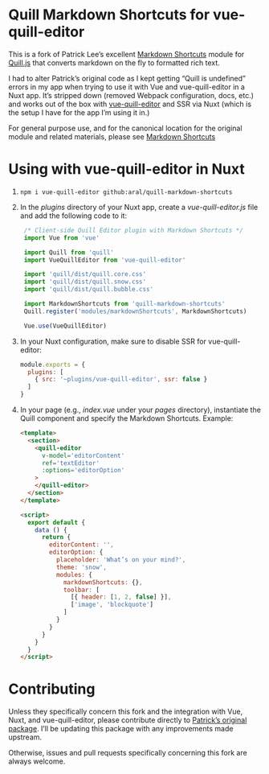 # Quill Markdown Shortcuts for vue-quill-editor

This is a fork of Patrick Lee’s excellent [Markdown Shortcuts](https://github.com/patleeman/quill-markdown-shortcuts) module for [Quill.js](https://quilljs.com) that converts markdown on the fly to formatted rich text.

I had to alter Patrick’s original code as I kept getting “Quill is undefined” errors in my app when trying to use it with Vue and vue-quill-editor in a Nuxt app. It’s stripped down (removed Webpack configuration, docs, etc.) and works out of the box with [vue-quill-editor](https://github.com/surmon-china/vue-quill-editor) and SSR via Nuxt (which is the setup I have for the app I’m using it in.)

For general purpose use, and for the canonical location for the original module and related materials, please see [Markdown Shortcuts](https://github.com/patleeman/quill-markdown-shortcuts)

# Using with vue-quill-editor in Nuxt

1. `npm i vue-quill-editor github:aral/quill-markdown-shortcuts`

2. In the _plugins_ directory of your Nuxt app, create a _vue-quill-editor.js_ file and add the following code to it:

   ```javascript
    /* Client-side Quill Editor plugin with Markdown Shortcuts */
    import Vue from 'vue'

    import Quill from 'quill'
    import VueQuillEditor from 'vue-quill-editor'

    import 'quill/dist/quill.core.css'
    import 'quill/dist/quill.snow.css'
    import 'quill/dist/quill.bubble.css'

    import MarkdownShortcuts from 'quill-markdown-shortcuts'
    Quill.register('modules/markdownShortcuts', MarkdownShortcuts)

    Vue.use(VueQuillEditor)
   ```

3. In your Nuxt configuration, make sure to disable SSR for vue-quill-editor:

    ```javascript
    module.exports = {
      plugins: [
        { src: '~plugins/vue-quill-editor', ssr: false }
      ]
    }
    ```

4. In your page (e.g., _index.vue_ under your _pages_ directory), instantiate the Quill component and specify the Markdown Shortcuts. Example:

    ```html
    <template>
      <section>
        <quill-editor
          v-model='editorContent'
          ref='textEditor'
          :options='editorOption'
        >
        </quill-editor>
      </section>
    </template>

    <script>
      export default {
        data () {
          return {
            editorContent: '',
            editorOption: {
              placeholder: 'What’s on your mind?',
              theme: 'snow',
              modules: {
                markdownShortcuts: {},
                toolbar: [
                  [{ header: [1, 2, false] }],
                  ['image', 'blockquote']
                ]
              }
            }
          }
        }
      }
    </script>
    ```

# Contributing

Unless they specifically concern this fork and the integration with Vue, Nuxt, and vue-quill-editor, please contribute directly to [Patrick’s original package](https://github.com/patleeman/quill-markdown-shortcuts). I’ll be updating this package with any improvements made upstream.

Otherwise, issues and pull requests specifically concerning this fork are always welcome.
